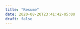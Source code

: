```yaml
---
title: "Resume"
date: 2020-08-20T23:41:42-05:00
draft: false
---
```

<div id="resume-main">
<object data="/resume.pdf?#zoom=scale&scrollbar=0&toolbar=0&navpanes=0" type="application/pdf" id="resume" width="960px" height="900px">

</object>
</div>